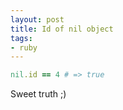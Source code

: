 ```yaml
---
layout: post
title: Id of nil object
tags:
- ruby
---
```


```ruby
nil.id == 4 # => true
```

Sweet truth ;)